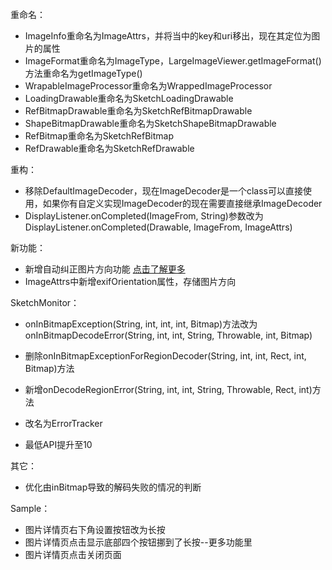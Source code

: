 重命名：
* ImageInfo重命名为ImageAttrs，并将当中的key和uri移出，现在其定位为图片的属性
* ImageFormat重命名为ImageType，LargeImageViewer.getImageFormat()方法重命名为getImageType()
* WrapableImageProcessor重命名为WrappedImageProcessor
* LoadingDrawable重命名为SketchLoadingDrawable
* RefBitmapDrawable重命名为SketchRefBitmapDrawable
* ShapeBitmapDrawable重命名为SketchShapeBitmapDrawable
* RefBitmap重命名为SketchRefBitmap
* RefDrawable重命名为SketchRefDrawable

重构：
* 移除DefaultImageDecoder，现在ImageDecoder是一个class可以直接使用，如果你有自定义实现ImageDecoder的现在需要直接继承ImageDecoder
* DisplayListener.onCompleted(ImageFrom, String)参数改为DisplayListener.onCompleted(Drawable, ImageFrom, ImageAttrs)

新功能：
* 新增自动纠正图片方向功能 [点击了解更多](../wiki/correct_image_orientation.md)
* ImageAttrs中新增exifOrientation属性，存储图片方向

SketchMonitor：
* onInBitmapException(String, int, int, int, Bitmap)方法改为onInBitmapDecodeError(String, int, int, String, Throwable, int, Bitmap)
* 删除onInBitmapExceptionForRegionDecoder(String, int, int, Rect, int, Bitmap)方法
* 新增onDecodeRegionError(String, int, int, String, Throwable, Rect, int)方法
* 改名为ErrorTracker

* 最低API提升至10

其它：
* 优化由inBitmap导致的解码失败的情况的判断

Sample：
* 图片详情页右下角设置按钮改为长按
* 图片详情页点击显示底部四个按钮挪到了长按--更多功能里
* 图片详情页点击关闭页面

